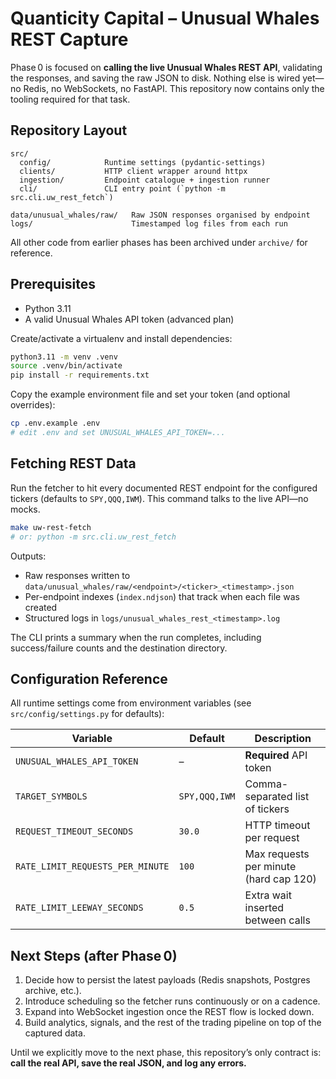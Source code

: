 # Quanticity Capital – Unusual Whales REST Capture

Phase 0 is focused on **calling the live Unusual Whales REST API**, validating the responses, and saving the raw JSON to disk. Nothing else is wired yet—no Redis, no WebSockets, no FastAPI. This repository now contains only the tooling required for that task.

## Repository Layout

```
src/
  config/            Runtime settings (pydantic-settings)
  clients/           HTTP client wrapper around httpx
  ingestion/         Endpoint catalogue + ingestion runner
  cli/               CLI entry point (`python -m src.cli.uw_rest_fetch`)

data/unusual_whales/raw/   Raw JSON responses organised by endpoint
logs/                      Timestamped log files from each run
```

All other code from earlier phases has been archived under `archive/` for reference.

## Prerequisites

- Python 3.11
- A valid Unusual Whales API token (advanced plan)

Create/activate a virtualenv and install dependencies:

```bash
python3.11 -m venv .venv
source .venv/bin/activate
pip install -r requirements.txt
```

Copy the example environment file and set your token (and optional overrides):

```bash
cp .env.example .env
# edit .env and set UNUSUAL_WHALES_API_TOKEN=...
```

## Fetching REST Data

Run the fetcher to hit every documented REST endpoint for the configured tickers (defaults to `SPY,QQQ,IWM`). This command talks to the live API—no mocks.

```bash
make uw-rest-fetch
# or: python -m src.cli.uw_rest_fetch
```

Outputs:

- Raw responses written to `data/unusual_whales/raw/<endpoint>/<ticker>_<timestamp>.json`
- Per-endpoint indexes (`index.ndjson`) that track when each file was created
- Structured logs in `logs/unusual_whales_rest_<timestamp>.log`

The CLI prints a summary when the run completes, including success/failure counts and the destination directory.

## Configuration Reference

All runtime settings come from environment variables (see `src/config/settings.py` for defaults):

| Variable | Default | Description |
|----------|---------|-------------|
| `UNUSUAL_WHALES_API_TOKEN` | – | **Required** API token |
| `TARGET_SYMBOLS` | `SPY,QQQ,IWM` | Comma-separated list of tickers |
| `REQUEST_TIMEOUT_SECONDS` | `30.0` | HTTP timeout per request |
| `RATE_LIMIT_REQUESTS_PER_MINUTE` | `100` | Max requests per minute (hard cap 120) |
| `RATE_LIMIT_LEEWAY_SECONDS` | `0.5` | Extra wait inserted between calls |

## Next Steps (after Phase 0)

1. Decide how to persist the latest payloads (Redis snapshots, Postgres archive, etc.).
2. Introduce scheduling so the fetcher runs continuously or on a cadence.
3. Expand into WebSocket ingestion once the REST flow is locked down.
4. Build analytics, signals, and the rest of the trading pipeline on top of the captured data.

Until we explicitly move to the next phase, this repository’s only contract is: **call the real API, save the real JSON, and log any errors.**
